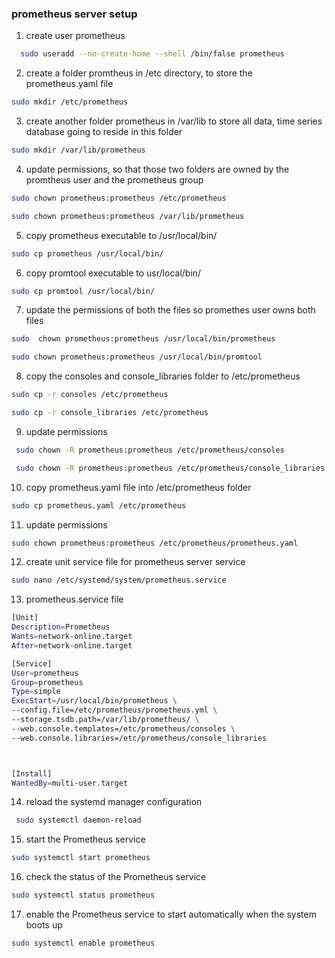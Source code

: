 ### prometheus server setup

1. create user prometheus

```bash
  sudo useradd --no-create-home --shell /bin/false prometheus
```

2. create a folder promtheus in /etc directory, to store the prometheus.yaml file

```bash
sudo mkdir /etc/prometheus
```

3. create another folder prometheus in /var/lib to store all data, time series database going to reside in this folder

```bash
sudo mkdir /var/lib/prometheus
```

4. update permissions, so that those two folders are owned by the promtheus user and the prometheus group

```bash
sudo chown prometheus:prometheus /etc/prometheus

sudo chown prometheus:prometheus /var/lib/prometheus
```

5. copy prometheus executable to /usr/local/bin/

```bash
sudo cp prometheus /usr/local/bin/
```

6. copy promtool executable to usr/local/bin/

```bash
sudo cp promtool /usr/local/bin/
```

7. update the permissions of both the files so promethes user owns both files

```bash
sudo  chown prometheus:prometheus /usr/local/bin/prometheus

sudo chown prometheus:prometheus /usr/local/bin/promtool
```

8. copy the consoles and console_libraries folder to /etc/prometheus

```bash
sudo cp -r consoles /etc/prometheus

sudo cp -r console_libraries /etc/prometheus
```

9. update permissions

```bash
 sudo chown -R prometheus:prometheus /etc/prometheus/consoles

 sudo chown -R prometheus:prometheus /etc/prometheus/console_libraries
```

10. copy prometheus.yaml file into /etc/prometheus folder

```bash
sudo cp prometheus.yaml /etc/prometheus
```

11. update permissions

```bash
sudo chown prometheus:prometheus /etc/prometheus/prometheus.yaml
```

12. create unit service file for prometheus server service

```bash
sudo nano /etc/systemd/system/prometheus.service
```

13. prometheus.service file

```bash
[Unit]
Description=Prometheus
Wants=network-online.target
After=network-online.target

[Service]
User=prometheus
Group=prometheus
Type=simple
ExecStart=/usr/local/bin/prometheus \
--config.file=/etc/prometheus/prometheus.yml \
--storage.tsdb.path=/var/lib/prometheus/ \
--web.console.templates=/etc/prometheus/consoles \
--web.console.libraries=/etc/prometheus/console_libraries



[Install]
WantedBy=multi-user.target
```

14. reload the systemd manager configuration

```bash
 sudo systemctl daemon-reload
```

15. start the Prometheus service

```bash
sudo systemctl start prometheus
```

16. check the status of the Prometheus service

```bash
sudo systemctl status prometheus
```

17. enable the Prometheus service to start automatically when the system boots up

```bash
sudo systemctl enable prometheus
```
